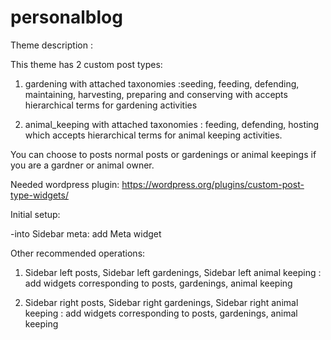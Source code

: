 # personalblog


Theme description : 

This theme has 2 custom post types: 

1) gardening with attached taxonomies :seeding, feeding, defending, maintaining, harvesting, preparing and conserving with accepts hierarchical terms for gardening activities 

2) animal_keeping with attached taxonomies : feeding, defending, hosting which accepts hierarchical terms for animal keeping activities. 

You can choose to posts normal posts or gardenings or animal keepings if you are a gardner or animal owner. 


Needed wordpress plugin: https://wordpress.org/plugins/custom-post-type-widgets/ 


Initial setup:

-into Sidebar meta: add Meta widget

Other recommended operations: 


1) Sidebar left posts, Sidebar left gardenings, Sidebar left animal keeping : add widgets corresponding to posts, gardenings, animal keeping

2) Sidebar right posts, Sidebar right gardenings, Sidebar right animal keeping : add widgets corresponding to posts, gardenings, animal keeping


